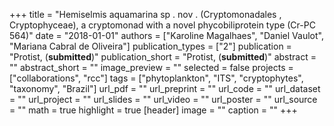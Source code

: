 +++
title = "Hemiselmis aquamarina sp . nov . (Cryptomonadales , Cryptophyceae), a cryptomonad with a novel phycobiliprotein type (Cr-PC 564)"
date = "2018-01-01"
authors = ["Karoline Magalhaes", "Daniel Vaulot", "Mariana Cabral de Oliveira"]
publication_types = ["2"]
publication = "Protist, (**submitted**)"
publication_short = "Protist, (**submitted**)"
abstract = ""
abstract_short = ""
image_preview = ""
selected = false
projects = ["collaborations", "rcc"]
tags = ["phytoplankton", "ITS", "cryptophytes", "taxonomy", "Brazil"]
url_pdf = ""
url_preprint = ""
url_code = ""
url_dataset = ""
url_project = ""
url_slides = ""
url_video = ""
url_poster = ""
url_source = ""
math = true
highlight = true
[header]
image = ""
caption = ""
+++
